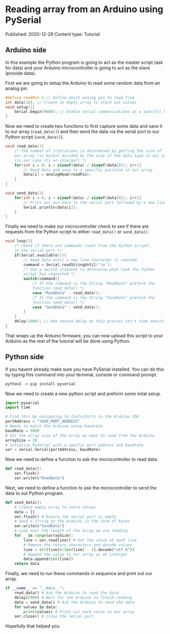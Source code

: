 # Reading array from an Arduino using PySerial
Published: 2020-12-29 Content type: Tutorial


## Arduino side
In this example the Python program is going to act as the master script (ask for data) and your Arduino microcontroller is going to act as the slave (provide data).

First we are going to setup the Arduino to read some random data from an analog pin.
```c++
#define readPin 2 // Define which analog pin to read from
int data[10]; // Create an empty array to store out values
void setup(){
    Serial.begin(9600); // Enable serial communications at a specific baud rate
}
```

Now we need to create two functions to first capture some data and save it to our array (```read_data()```) and then send the data via the serial port to our Python script (```send_data()```). 

```c++
void read_data(){
    /* The number of itterations is determined by getting the size of 
    our array (in bytes) divided by the size of the data type in our array 
    (in our case its an interger) */
    for(int i = 0; i < sizeof(data) / sizeof(data[0]); i++){
        // Read data and save to a specific position in our array
        data[i] = analogRead(readPin); 
    }
}

void send_data(){
    for(int i = 0; i < sizeof(data) / sizeof(data[0]); i++){
        // Print out our data to the serial port followed by a new line
        Serial.println(data[i]);
    }
}
```

Finally we need to make our microcontroller check to see if there are requests from the Python script to either ```read_data()``` or ```send_data()```.

```c++
void loop(){
    /* Check if there are commands (sent from the Python script) 
    in the serial port */
    if(Serial.available()){
        // Read data until a new line character is reached
        command = Serial.readStringUntil('\n');
        /* Use a switch statment to determine what task the Python 
        script has requested */
        switch(command){
            /* If the command is the String "ReadData" preform the 
            function read_data() */
            case "ReadData" : read_data(); 
            /* If the command is the String "SendData" preform the 
            function send_data() */
            case "SendData" : send_data();
        }
    }
    delay(1000); // One second delay as this process isn't time sensitive
}
```

That wraps up the Arduino firmware, you can now upload this script to your Arduino as the rest of the tutorial will be done using Python.

## Python side
If you havent already make sure you have PySerial installed. You can do this by typing this command into your terminal, console or command prompt. 

```bash
python3 -m pip install pyserial
```

Now we need to create a new python script and preform some inital setup.
```python
import pyserial
import time

# Find this by navigating to Tools/Ports in the Arduino IDE
portAddress = "YOUR_PORT_ADDRESS" 
# Needs to match the Arduino setup baudrate
baudRate = 9600 
# Set the array size of the array we want to read from the Arduino
arraySize = 10
# Intialise PySerial with a speific port address and baudrate
ser = serial.Serial(portAddress, baudRate) 
```

Now we need to define a function to ask the microcontroller to read data. 

```python
def read_data():
    ser.flush()
    ser.write(b"ReadData")
```

Next, we need to define a function to ask the microcontroller to send the data to out Python program. 

```python
def send_data(): 
    # Create empty array to store values
    data = []
    ser.flush() # Ensure the serial port is empty
    # Send a string to the Arduino in the form of bytes
    ser.write(b"SendData") 
    # Loop over the length of the array we are reading
    for _ in range(arraySize):
        line = ser.readline() # Get the value at each line
        # Remove the return characters and decode values
        line = str(line[0:len(line) - 2].decode("utf-8")) 
        # Append the value to our array as an interger
        data.append(int(line))
    return data
```

Finally, we need to run these commands in sequence and print out our array. 

```python
if __name__ == "__main__":
    read_data() # Ask the Arduino to read the data
    delay(2000) # Wait for the Arduino to finish reading
    data = send_data() # Ask the Arduino to send the data
    for values in data:
        print(values) # Print out each value in our array
    ser.close() # Close the serial port 
```

Hopefully that helped you. 

